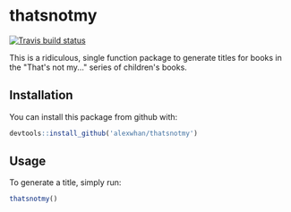 # thatsnotmy

[![Travis build status](https://travis-ci.org/alexwhan/thatsnotmy.svg?branch=master)](https://travis-ci.org/alexwhan/thatsnotmy)

This is a ridiculous, single function package to generate titles for books in the "That's not my..." series of children's books.

## Installation

You can install this package from github with:

``` r
devtools::install_github('alexwhan/thatsnotmy')
```

## Usage

To generate a title, simply run:

``` r
thatsnotmy()
```
